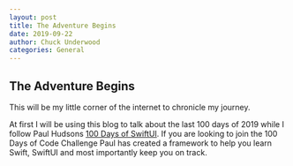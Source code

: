```yaml
---
layout: post
title: The Adventure Begins
date: 2019-09-22
author: Chuck Underwood
categories: General
---
```



## The Adventure Begins

This will be my little corner of the internet to chronicle my journey.

At first I will be using this blog to talk about the last 100 days of 2019 while I follow Paul Hudsons [100 Days of SwiftUI](https://www.hackingwithswift.com/100/swiftui). If you are looking to join the 100 Days of Code Challenge Paul has created a framework to help you learn Swift, SwiftUI and most importantly keep you on track.